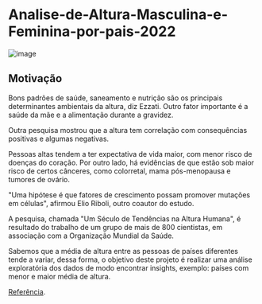 # Analise-de-Altura-Masculina-e-Feminina-por-pais-2022

![image](https://user-images.githubusercontent.com/69591172/187336238-e67ed0bb-1432-4355-b20e-12e9371aa20c.png)


## Motivação

Bons padrões de saúde, saneamento e nutrição são os principais determinantes ambientais da altura, diz Ezzati. Outro fator importante é a saúde da mãe e a alimentação 
durante a gravidez.

Outra pesquisa mostrou que a altura tem correlação com consequências positivas e algumas negativas.

Pessoas altas tendem a ter expectativa de vida maior, com menor risco de doenças do coração. Por outro lado, há evidências de que estão sob maior risco de certos cânceres, 
como colorretal, mama pós-menopausa e tumores de ovário.

"Uma hipótese é que fatores de crescimento possam promover mutações em células", afirmou Elio Riboli, outro coautor do estudo.

A pesquisa, chamada "Um Século de Tendências na Altura Humana", é resultado do trabalho de um grupo de mais de 800 cientistas, em associação com a Organização Mundial da 
Saúde.

Sabemos que a média de altura entre as pessoas de países diferentes tende a variar, dessa forma, o objetivo deste projeto é realizar uma análise exploratória dos dados
de modo encontrar insights, exemplo: países com menor e maior média de altura.

[Referência](https://www.bbc.com/portuguese/geral-36892772#:~:text=E%20descobriu%20que%20o%20homem,1914%3A%208%2C6%20cm).
